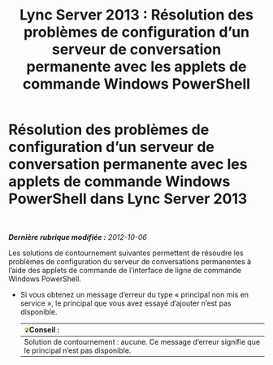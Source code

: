 ﻿---
title: 'Lync Server 2013 : Résolution des problèmes de configuration d’un serveur de conversation permanente avec les applets de commande Windows PowerShell'
TOCTitle: Résolution des problèmes de configuration d’un serveur de conversation permanente avec les applets de commande Windows PowerShell
ms:assetid: 3d82eba5-9d68-4e30-9df7-6c5e8ba2d5ea
ms:mtpsurl: https://technet.microsoft.com/fr-fr/library/JJ204826(v=OCS.15)
ms:contentKeyID: 49296965
ms.date: 05/20/2016
mtps_version: v=OCS.15
ms.translationtype: HT
---

# Résolution des problèmes de configuration d’un serveur de conversation permanente avec les applets de commande Windows PowerShell dans Lync Server 2013

 

_**Dernière rubrique modifiée :** 2012-10-06_

Les solutions de contournement suivantes permettent de résoudre les problèmes de configuration du serveur de conversations permanentes à l’aide des applets de commande de l’interface de ligne de commande Windows PowerShell.

  - Si vous obtenez un message d’erreur du type « principal non mis en service », le principal que vous avez essayé d’ajouter n’est pas disponible.
    
    <table>
    <thead>
    <tr class="header">
    <th><img src="images/JJ205025.tip(OCS.15).gif" title="tip" alt="tip" />Conseil :</th>
    </tr>
    </thead>
    <tbody>
    <tr class="odd">
    <td>Solution de contournement : aucune. Ce message d’erreur signifie que le principal n’est pas disponible.</td>
    </tr>
    </tbody>
    </table>

